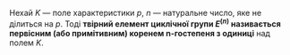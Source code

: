 
Нехай $K$ — поле характеристики $p$, $n$ — натуральне число, яке не дiлиться на $p$. Тодi __твiрний
елемент циклiчної групи $E^{(n)}$ називається первiсним (або примiтивним) коренем n-гостепеня з одиницi__ над полем $K$.
